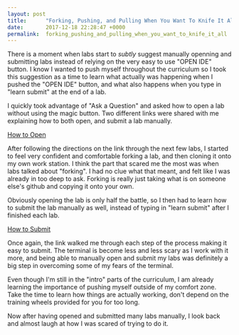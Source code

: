 ```yaml
---
layout: post
title:      "Forking, Pushing, and Pulling When You Want To Knife It All."
date:       2017-12-18 22:28:47 +0000
permalink:  forking_pushing_and_pulling_when_you_want_to_knife_it_all
---
```



There is a moment when labs start to *subtly* suggest manually openning and submitting labs instead of relying on the very easy to use "OPEN IDE" button. I know I wanted to push myself throughout the curriculum so I took this suggestion as a time to learn what actually was happening when I pushed the "OPEN IDE" button, and what also happens when you type in "learn submit" at the end of a lab. 

I quickly took advantage of "Ask a Question" and asked how to open a lab without using the magic button. Two different links were shared with me explaining how to both open, and submit a lab manually. 

[How to Open](http://help.learn.co/workflow-tips/github/how-to-manually-open-a-lab)

After following the directions on the link through the next few labs, I started to feel very confident and comfortable forking a lab, and then cloning it onto my own work station. I think the part that scared me the most was when labs talked about "forking". I had no clue what that meant, and felt like I was already in too deep to ask. Forking is really just taking what is on someone else's github and copying it onto your own. 


Obviously opening the lab is only half the battle, so I then had to learn how to submit the lab manually as well, instead of typing in "learn submit" after I finished each lab.

[How to Submit](http://help.learn.co/workflow-tips/github/how-to-manually-submit-a-lab)

Once again, the link walked me through each step of the process making it easy to submit. The terminal is become less and less scary as I work with it more, and being able to manually open and submit my labs was definitely a big step in overcoming some of my fears of the terminal.

Even though I'm still in the "intro" parts of the curriculum, I am already learning the importance of pushing myself outside of my comfort zone. Take the time to learn how things are actually working, don't depend on the training wheels provided for you for too long. 

Now after having opened and submitted many labs manually, I look back and almost laugh at how I was scared of trying to do it. 
